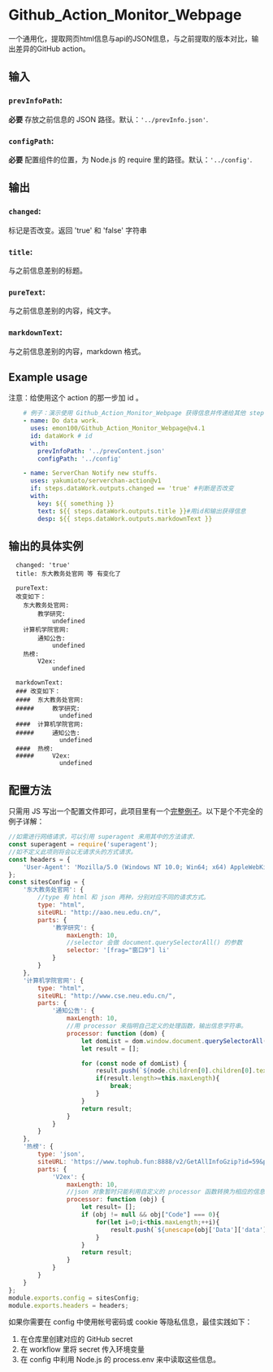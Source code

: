 # Github_Action_Monitor_Webpage 

一个通用化，提取网页html信息与api的JSON信息，与之前提取的版本对比，输出差异的GitHub action。

## 输入

### `prevInfoPath`: 

 **必要** 存放之前信息的 JSON 路径。默认：`'../prevInfo.json'`.   
        
### `configPath`: 

 **必要** 配置组件的位置，为 Node.js 的 require 里的路径。默认：`'../config'`.

## 输出

### `changed`:
    
 标记是否改变。返回 'true' 和 'false' 字符串
    
###  `title`:

 与之前信息差别的标题。
 
###  `pureText`:

 与之前信息差别的内容，纯文字。
 
###  `markdownText`:

 与之前信息差别的内容，markdown 格式。

## Example usage

注意：给使用这个 action 的那一步加 id 。

```yaml
    # 例子：演示使用 Github_Action_Monitor_Webpage 获得信息并传递给其他 step
    - name: Do data work.
      uses: emon100/Github_Action_Monitor_Webpage@v4.1
      id: dataWork # id
      with:
        prevInfoPath: '../prevContent.json'
        configPath: '../config'

    - name: ServerChan Notify new stuffs.
      uses: yakumioto/serverchan-action@v1
      if: steps.dataWork.outputs.changed == 'true' #判断是否改变
      with:
        key: ${{ something }}
        text: ${{ steps.dataWork.outputs.title }}#用id和输出获得信息
        desp: ${{ steps.dataWork.outputs.markdownText }}
```


## 输出的具体实例
```
  changed: 'true'
  title: 东大教务处官网 等 有变化了
  
  pureText:
  改变如下：
    东大教务处官网:
    	教学研究:
    		undefined
    计算机学院官网:
    	通知公告:
    		undefined
    热榜:
    	V2ex:
    		undefined

  markdownText:
  ### 改变如下：
  ####  东大教务处官网:
  #####  	教学研究:
    		  undefined
  ####  计算机学院官网:
  #####  	通知公告:
    		  undefined
  ####  热榜:
  #####  	V2ex:
    		  undefined
  ```

## 配置方法

只需用 JS 写出一个配置文件即可，此项目里有一个[完整例子](https://github.com/emon100/Github_Action_Monitor_Webpage/blob/master/config/config.js)。以下是个不完全的例子详解：
```javascript
//如需进行网络请求，可以引用 superagent 来用其中的方法请求.
const superagent = require('superagent');
//如不定义此项则将会以无请求头的方式请求。
const headers = {
    'User-Agent': 'Mozilla/5.0 (Windows NT 10.0; Win64; x64) AppleWebKit/537.36 (KHTML, like Gecko) Chrome/80.0.3987.106 Safari/537.36'
};
const sitesConfig = {
    '东大教务处官网': {
        //type 有 html 和 json 两种，分别对应不同的请求方式。
        type: "html",
        siteURL: "http://aao.neu.edu.cn/",
        parts: {
            '教学研究': {
                maxLength: 10,
                //selector 会做 document.querySelectorAll() 的参数
                selector: '[frag="窗口9"] li'
            }
        }
    },
    '计算机学院官网': {
        type: "html",
        siteURL: "http://www.cse.neu.edu.cn/",
        parts: {
            '通知公告': {
                maxLength: 10,
                //用 processor 来指明自己定义的处理函数，输出信息字符串。
                processor: function (dom) {
                    let domList = dom.window.document.querySelectorAll('[frag="窗口76"] .con .news_list li');
                    let result = [];

                    for (const node of domList) {
                        result.push(`${node.children[0].children[0].textContent} ${node.children[1].textContent}`);
                        if(result.length>=this.maxLength){
                            break;
                        }
                    }
                    return result;
                }
            }
        }
    },
    '热榜': {
        type: 'json',
        siteURL: 'https://www.tophub.fun:8888/v2/GetAllInfoGzip?id=59&page=0',
        parts: {
            'V2ex': {
                maxLength: 10,
                //json 对象暂时只能利用自定义的 processor 函数转换为相应的信息字符串。
                processor: function (obj) {
                    let result= [];
                    if (obj != null && obj["Code"] === 0){
                        for(let i=0;i<this.maxLength;++i){
                            result.push(`${unescape(obj['Data']['data'][i]['Title'])} : ${unescape(obj['Data']['data'][i]['hotDesc'])}`);
                        }
                    }
                    return result;
                }
            }
        }
    }
};
module.exports.config = sitesConfig;
module.exports.headers = headers;
```
如果你需要在 config 中使用帐号密码或 cookie 等隐私信息，最佳实践如下：
1. 在仓库里创建对应的 GitHub secret 
2. 在 workflow 里将 secret 传入环境变量
3. 在 config 中利用 Node.js 的 process.env 来中读取这些信息。
